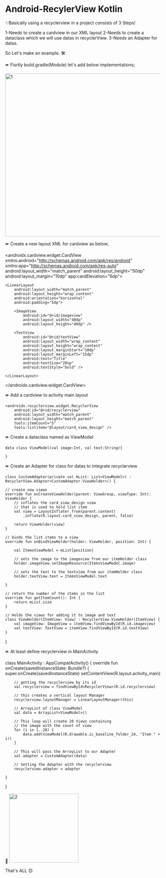 # Android-RecylerView Kotlin

✨Basically using a recyclerview in a project consists of 3 Steps!

1-Needs to create a cardview in our XML layout
2-Needs to create a dataclass which we will use datas in recyclerView.
3-Needs an Adapter for datas.

So Let's make an example. 🛠

⏩ Fisrtly build.gradle(Module) let's add below implementations;

<img width="528" alt="1" src="https://user-images.githubusercontent.com/88722745/186468900-c3776006-df97-4834-900b-613c9eb9efd9.png">

⏩ Create a new layout XML for cardview as below;

<?xml version="1.0" encoding="utf-8"?>
<androidx.cardview.widget.CardView
    xmlns:android="http://schemas.android.com/apk/res/android"
    xmlns:app="http://schemas.android.com/apk/res-auto"
    android:layout_width="match_parent"
    android:layout_height="50dp"
    android:layout_margin="10dp"
    app:cardElevation="6dp">

    <LinearLayout
        android:layout_width="match_parent"
        android:layout_height="wrap_content"
        android:orientation="horizontal"
        android:padding="5dp">

        <ImageView
            android:id="@+id/imageview"
            android:layout_width="40dp"
            android:layout_height="40dp" />

        <TextView
            android:id="@+id/textView"
            android:layout_width="wrap_content"
            android:layout_height="wrap_content"
            android:layout_marginStart="10dp"
            android:layout_marginLeft="15dp"
            android:text="Title"
            android:textSize="20sp"
            android:textStyle="bold" />

    </LinearLayout>

</androidx.cardview.widget.CardView>

⏩ Add a cardview to activity main layout

<?xml version="1.0" encoding="utf-8"?>
<LinearLayout
    xmlns:android="http://schemas.android.com/apk/res/android"
    xmlns:tools="http://schemas.android.com/tools"
    android:layout_width="match_parent"
    android:layout_height="match_parent"
    android:orientation="vertical"
    tools:context=".MainActivity">

    <androidx.recyclerview.widget.RecyclerView
        android:id="@+id/recyclerview"
        android:layout_width="match_parent"
        android:layout_height="match_parent"
        tools:itemCount="5"
        tools:listitem="@layout/card_view_design" />

</LinearLayout>

⏩ Create a dataclass named as ViewModel

    data class ViewModel(val image:Int, val text:String){
    
    }

⏩ Create an Adapter for class for datas to integrate recyclerview

    class CustomAdapter(private val mList: List<ViewModel>) : RecyclerView.Adapter<CustomAdapter.ViewHolder>() {

    // create new views
    override fun onCreateViewHolder(parent: ViewGroup, viewType: Int): ViewHolder {
        // inflates the card_view_design view
        // that is used to hold list item
        val view = LayoutInflater.from(parent.context)
            .inflate(R.layout.card_view_design, parent, false)

        return ViewHolder(view)
    }

    // binds the list items to a view
    override fun onBindViewHolder(holder: ViewHolder, position: Int) {

        val ItemsViewModel = mList[position]

        // sets the image to the imageview from our itemHolder class
        holder.imageView.setImageResource(ItemsViewModel.image)

        // sets the text to the textview from our itemHolder class
        holder.textView.text = ItemsViewModel.text

    }

    // return the number of the items in the list
    override fun getItemCount(): Int {
        return mList.size
    }

    // Holds the views for adding it to image and text
    class ViewHolder(ItemView: View) : RecyclerView.ViewHolder(ItemView) {
        val imageView: ImageView = itemView.findViewById(R.id.imageview)
        val textView: TextView = itemView.findViewById(R.id.textView)
    }
}

⏩ At least define recyclerview in MainActivity

class MainActivity : AppCompatActivity() {
    override fun onCreate(savedInstanceState: Bundle?) {
        super.onCreate(savedInstanceState)
        setContentView(R.layout.activity_main)

        // getting the recyclerview by its id
        val recyclerview = findViewById<RecyclerView>(R.id.recyclerview)

        // this creates a vertical layout Manager
        recyclerview.layoutManager = LinearLayoutManager(this)

        // ArrayList of class ViewModel
        val data = ArrayList<ViewModel>()

        // This loop will create 20 Views containing
        // the image with the count of view
        for (i in 1..20) {
            data.add(ViewModel(R.drawable.ic_baseline_folder_24, "Item " + i))
        }

        // This will pass the ArrayList to our Adapter
        val adapter = CustomAdapter(data)

        // Setting the Adapter with the recyclerview
        recyclerview.adapter = adapter

    }
}

🏁 <img width="224" alt="2" src="https://user-images.githubusercontent.com/88722745/186472080-f17c09ad-e609-4833-9363-4d81050618dd.png">


That's ALL 😊


